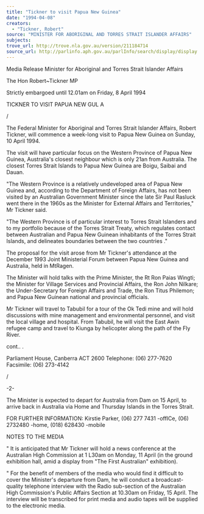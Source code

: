 ```yaml
---
title: "Tickner to visit Papua New Guinea"
date: "1994-04-08"
creators:
  - "Tickner, Robert"
source: "MINISTER FOR ABORIGINAL AND TORRES STRAIT ISLANDER AFFAIRS"
subjects:
trove_url: http://trove.nla.gov.au/version/211184714
source_url: http://parlinfo.aph.gov.au/parlInfo/search/display/display.w3p;query=Id%3A%22media/pressrel/K6P10%22
---
```


  Media Release  Minister for Aboriginal and Torres Strait Islander Affairs 

  The Hon Robert~Tickner MP 

  Strictly embargoed until 12.01am on Friday, 8 April 1994 

  TICKNER TO VISIT PAPUA NEW GUL A 

  / 

  The Federal Minister for Aboriginal and Torres Strait Islander Affairs, Robert  Tickner, will commence a week-long visit to Papua New Guinea on Sunday, 10  April 1994. 

  The visit will have particular focus on the Western Province of Papua New  Guinea, Australia's closest neighbour which is only 21an from Australia. The  closest Torres Strait Islands to Papua New Guinea are Boigu, Saibai and Dauan. 

  "The Western Province is a relatively undeveloped area of Papua New Guinea  and, according to the Department of Foreign Affairs, has not been visited by an  Australian Government Minister since the late Sir Paul Rasluck went there in the  1960s as the Minister for External Affairs and Territories," Mr Tickner said. 

  "The Western Province is of particular interest to Torres Strait Islanders and to my  portfolio because of the Torres Strait Treaty, which regulates contact between  Australian and Papua New Guinean inhabitants of the Torres Strait Islands, and  delineates boundaries between the two countries ." 

  The proposal for the visit arose from Mr Tickner's attendance at the December  1993 Joint Ministerial Forum between Papua New Guinea and Australia, held in  MtRagen. 

  The Minister will hold talks with the Prime Minister, the Rt Ron Paias Wingti; the  Minister for Village Services and Provincial Affairs, the Ron John Nilkare; the  Under-Secretary for Foreign Affairs and Trade, the Ron Titus Philemon; and  Papua New Guinean national and provincial officials. 

  Mr Tickner will travel to Tabubil for a tour of the Ok Tedi mine and will hold  discussions with mine management and environmental personnel, and visit the  local village and hospital. From Tabubil, he will visit the East Awin refugee camp  and travel to Kiunga by helicopter along the path of the Fly River. 

  cont.. . 

  Parliament House, Canberra ACT 2600 Telephone: (06) 277-7620 Facsimile: (06) 273-4142 

  / 

  -2-

  The Minister is expected to depart for Australia from Dam on 15 April, to arrive  back in Australia via Home and Thursday Islands in the Torres Strait. 

  FOR FURTHER INFORMATION:  Kirstie Parker, (06) 277 7431 -offICe, (06) 2732480 -home, (018) 628430 -mobile 

  NOTES TO THE MEDIA 

   " It is anticipated that Mr Tickner will hold a news conference at the Australian  High Commission at 1 L30am on Monday, 11 April (in the ground exhibition  hall, amid a display from "The First Australian" exhibition). 

   " For the benefit of members of the media who would find it difficult to cover  the Minister's departure from Dam, he will conduct a broadcast-quality  telephone interview with the Radio sub-section of the Australian High  Commission's Public Affairs Section at 10.30am on Friday, 15 April. The  interview will be transcribed for print media and audio tapes will be supplied  to the electronic media. 

